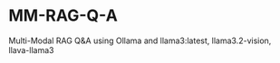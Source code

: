 # MM-RAG-Q-A
Multi-Modal RAG Q&amp;A using Ollama and llama3:latest, llama3.2-vision, llava-llama3 
